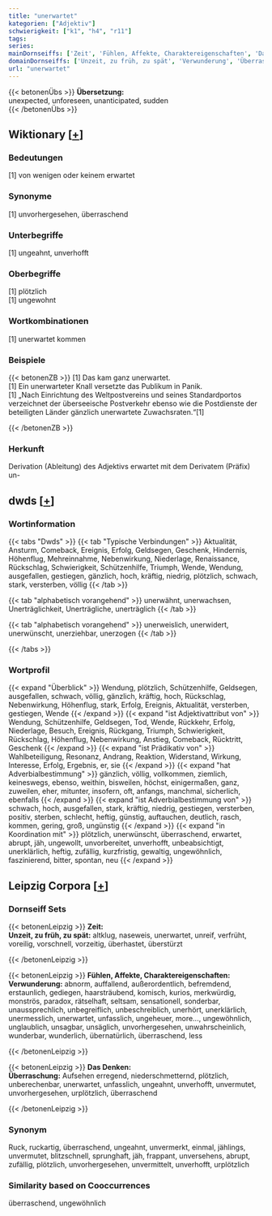 ```yaml
---
title: "unerwartet"
kategorien: ["Adjektiv"]
schwierigkeit: ["k1", "h4", "r11"]
tags:
series:
mainDornseiffs: ['Zeit', 'Fühlen, Affekte, Charaktereigenschaften', 'Das Denken']
domainDornseiffs: ['Unzeit, zu früh, zu spät', 'Verwunderung', 'Überraschung']
url: "unerwartet"
---
```


{{< betonenÜbs >}}
**Übersetzung:**  
unexpected, unforeseen, unanticipated, sudden  
{{< /betonenÜbs >}}

## Wiktionary [[+](https://de.wiktionary.org/wiki/unerwartet)]

### Bedeutungen
[1] von wenigen oder keinem erwartet  

### Synonyme
[1] unvorhergesehen, überraschend  

### Unterbegriffe
[1] ungeahnt, unverhofft  

### Oberbegriffe
[1] plötzlich  
[1] ungewohnt  

### Wortkombinationen
[1] unerwartet kommen  

### Beispiele
{{< betonenZB >}}
[1] Das kam ganz unerwartet.  
[1] Ein unerwarteter Knall versetzte das Publikum in Panik.  
[1] „Nach Einrichtung des Weltpostvereins und seines Standardportos verzeichnet der überseeische Postverkehr ebenso wie die Postdienste der beteiligten Länder gänzlich unerwartete Zuwachsraten.“[1]  

{{< /betonenZB >}}
### Herkunft
Derivation (Ableitung) des Adjektivs erwartet mit dem Derivatem (Präfix) un-  



## dwds [[+](https://www.dwds.de/wb/unerwartet)]

### Wortinformation
{{< tabs "Dwds" >}}
{{< tab "Typische Verbindungen" >}}
Aktualität, Ansturm, Comeback, Ereignis, Erfolg, Geldsegen, Geschenk, Hindernis, Höhenflug, Mehreinnahme, Nebenwirkung, Niederlage, Renaissance, Rückschlag, Schwierigkeit, Schützenhilfe, Triumph, Wende, Wendung, ausgefallen, gestiegen, gänzlich, hoch, kräftig, niedrig, plötzlich, schwach, stark, versterben, völlig
{{< /tab >}}

{{< tab "alphabetisch vorangehend" >}}
unerwähnt, unerwachsen, Unerträglichkeit, Unerträgliche, unerträglich
{{< /tab >}}

{{< tab "alphabetisch vorangehend" >}}
unerweislich, unerwidert, unerwünscht, unerziehbar, unerzogen
{{< /tab >}}

{{< /tabs >}}

### Wortprofil
{{< expand "Überblick" >}} Wendung, plötzlich, Schützenhilfe, Geldsegen, ausgefallen, schwach, völlig, gänzlich, kräftig, hoch, Rückschlag, Nebenwirkung, Höhenflug, stark, Erfolg, Ereignis, Aktualität, versterben, gestiegen, Wende {{< /expand >}}
{{< expand "ist Adjektivattribut von" >}} Wendung, Schützenhilfe, Geldsegen, Tod, Wende, Rückkehr, Erfolg, Niederlage, Besuch, Ereignis, Rückgang, Triumph, Schwierigkeit, Rückschlag, Höhenflug, Nebenwirkung, Anstieg, Comeback, Rücktritt, Geschenk {{< /expand >}}
{{< expand "ist Prädikativ von" >}} Wahlbeteiligung, Resonanz, Andrang, Reaktion, Widerstand, Wirkung, Interesse, Erfolg, Ergebnis, er, sie {{< /expand >}}
{{< expand "hat Adverbialbestimmung" >}} gänzlich, völlig, vollkommen, ziemlich, keineswegs, ebenso, weithin, bisweilen, höchst, einigermaßen, ganz, zuweilen, eher, mitunter, insofern, oft, anfangs, manchmal, sicherlich, ebenfalls {{< /expand >}}
{{< expand "ist Adverbialbestimmung von" >}} schwach, hoch, ausgefallen, stark, kräftig, niedrig, gestiegen, versterben, positiv, sterben, schlecht, heftig, günstig, auftauchen, deutlich, rasch, kommen, gering, groß, ungünstig {{< /expand >}}
{{< expand "in Koordination mit" >}} plötzlich, unerwünscht, überraschend, erwartet, abrupt, jäh, ungewollt, unvorbereitet, unverhofft, unbeabsichtigt, unerklärlich, heftig, zufällig, kurzfristig, gewaltig, ungewöhnlich, faszinierend, bitter, spontan, neu {{< /expand >}}

## Leipzig Corpora [[+](https://corpora.uni-leipzig.de/en/res?word=unerwartet&corpusId=deu_newscrawl-public_2018)]

### Dornseiff Sets
{{< betonenLeipzig >}}
**Zeit:**  
**Unzeit, zu früh, zu spät:** altklug, naseweis, unerwartet, unreif, verfrüht, voreilig, vorschnell, vorzeitig, überhastet, überstürzt  

{{< /betonenLeipzig >}}


{{< betonenLeipzig >}}
**Fühlen, Affekte, Charaktereigenschaften:**  
**Verwunderung:** abnorm, auffallend, außerordentlich, befremdend, erstaunlich, gediegen, haarsträubend, komisch, kurios, merkwürdig, monströs, paradox, rätselhaft, seltsam, sensationell, sonderbar, unaussprechlich, unbegreiflich, unbeschreiblich, unerhört, unerklärlich, unermesslich, unerwartet, unfasslich, ungeheuer, more..., ungewöhnlich, unglaublich, unsagbar, unsäglich, unvorhergesehen, unwahrscheinlich, wunderbar, wunderlich, übernatürlich, überraschend, less  

{{< /betonenLeipzig >}}


{{< betonenLeipzig >}}
**Das Denken:**  
**Überraschung:** Aufsehen erregend, niederschmetternd, plötzlich, unberechenbar, unerwartet, unfasslich, ungeahnt, unverhofft, unvermutet, unvorhergesehen, urplötzlich, überraschend  

{{< /betonenLeipzig >}}

### Synonym
Ruck, ruckartig, überraschend, ungeahnt, unvermerkt, einmal, jählings, unvermutet, blitzschnell, sprunghaft, jäh, frappant, unversehens, abrupt, zufällig, plötzlich, unvorhergesehen, unvermittelt, unverhofft, urplötzlich


### Similarity based on Cooccurrences
überraschend, ungewöhnlich

